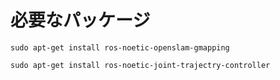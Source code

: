 # 必要なパッケージ
```
sudo apt-get install ros-noetic-openslam-gmapping
```
```
sudo apt-get install ros-noetic-joint-trajectry-controller
```